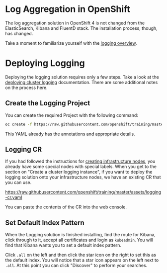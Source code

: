 # Log Aggregation in OpenShift
The log aggregation solution in OpenShift 4 is not changed from the
ElasticSearch, Kibana and FluentD stack. The installation process, though,
has changed.

Take a moment to familiarize yourself with the [logging
overview](https://docs.openshift.com/container-platform/4.0/logging/efk-logging.html).

# Deploying Logging
Deploying the logging solution requires only a few steps. Take a look at the
[deploying cluster
logging](https://docs.openshift.com/container-platform/4.0/logging/efk-logging-deploy.html#efk-logging-deploy-subscription-efk-logging-deploy)
documentation. There are some additional notes on the process here.

## Create the Logging Project
You can create the required Project with the following command:

```sh
oc create -f https://raw.githubusercontent.com/openshift/training/master/assets/logging-project.yaml
```

This YAML already has the annotations and appropriate details.

## Logging CR
If you had followed the instructions for [creating infrastructure
nodes](docs/05-infrastructure-nodes.md), you already have some special nodes
with special labels. When you get to the section on "Create a cluster logging
instance", if you want to deploy the logging solution onto your
infrastructure nodes, we have an existing CR that you can use.

https://raw.githubusercontent.com/openshift/training/master/assets/logging-cr.yaml

You can paste the contents of the CR into the web console.

## Set Default Index Pattern
When the Logging solution is finished installing, find the route for Kibana,
click through to it, accept all certificates and login as `kubeadmin`. You
will find that Kibana wants you to set a default index pattern.

Click `.all` on the left and then click the star icon on the right to set
this as the default index. You will notice that a star icon appears on the
left next to `.all`. At this point you can click "Discover" to perform your
searches.